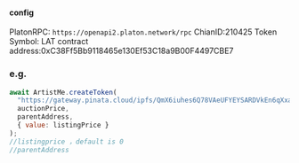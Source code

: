#### config

PlatonRPC: `https://openapi2.platon.network/rpc`
ChianID:210425
Token Symbol: LAT
contract address:0xC38Ff5Bb9118465e130Ef53C18a9B00F4497CBE7

### e.g.

```javascript
await ArtistMe.createToken(
  "https://gateway.pinata.cloud/ipfs/QmX6iuhes6Q78VAeUFYEYSARDVkEn6qXxaEoiAwoNhamQk",
  auctionPrice,
  parentAddress,
  { value: listingPrice }
);
//listingprice ，default is 0
//parentAddress
```
